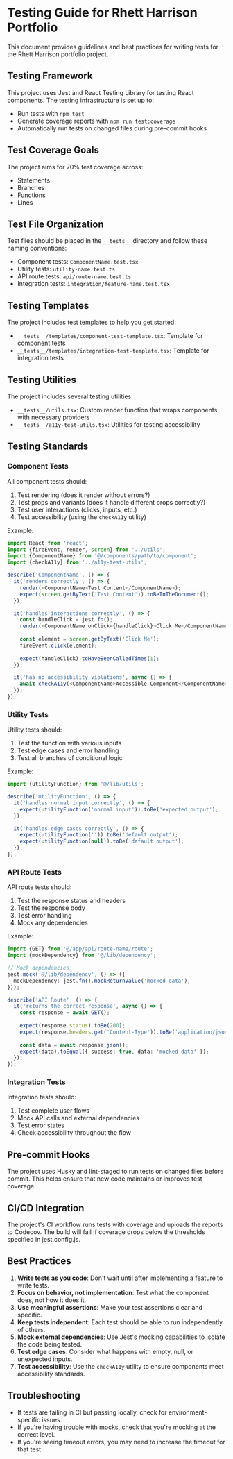 # Testing Guide for Rhett Harrison Portfolio

This document provides guidelines and best practices for writing tests for the Rhett Harrison portfolio project.

## Testing Framework

This project uses Jest and React Testing Library for testing React components. The testing infrastructure is set up to:

- Run tests with `npm test`
- Generate coverage reports with `npm run test:coverage`
- Automatically run tests on changed files during pre-commit hooks

## Test Coverage Goals

The project aims for 70% test coverage across:

- Statements
- Branches
- Functions
- Lines

## Test File Organization

Test files should be placed in the `__tests__` directory and follow these naming conventions:

- Component tests: `ComponentName.test.tsx`
- Utility tests: `utility-name.test.ts`
- API route tests: `api/route-name.test.ts`
- Integration tests: `integration/feature-name.test.tsx`

## Testing Templates

The project includes test templates to help you get started:

- `__tests__/templates/component-test-template.tsx`: Template for component tests
- `__tests__/templates/integration-test-template.tsx`: Template for integration tests

## Testing Utilities

The project includes several testing utilities:

- `__tests__/utils.tsx`: Custom render function that wraps components with necessary providers
- `__tests__/a11y-test-utils.tsx`: Utilities for testing accessibility

## Testing Standards

### Component Tests

All component tests should:

1. Test rendering (does it render without errors?)
2. Test props and variants (does it handle different props correctly?)
3. Test user interactions (clicks, inputs, etc.)
4. Test accessibility (using the `checkA11y` utility)

Example:

```typescript
import React from 'react';
import {fireEvent, render, screen} from '../utils';
import {ComponentName} from '@/components/path/to/component';
import {checkA11y} from '../a11y-test-utils';

describe('ComponentName', () => {
  it('renders correctly', () => {
    render(<ComponentName>Test Content</ComponentName>);
    expect(screen.getByText('Test Content')).toBeInTheDocument();
  });

  it('handles interactions correctly', () => {
    const handleClick = jest.fn();
    render(<ComponentName onClick={handleClick}>Click Me</ComponentName>);
    
    const element = screen.getByText('Click Me');
    fireEvent.click(element);
    
    expect(handleClick).toHaveBeenCalledTimes(1);
  });

  it('has no accessibility violations', async () => {
    await checkA11y(<ComponentName>Accessible Component</ComponentName>);
  });
});
```

### Utility Tests

Utility tests should:

1. Test the function with various inputs
2. Test edge cases and error handling
3. Test all branches of conditional logic

Example:

```typescript
import {utilityFunction} from '@/lib/utils';

describe('utilityFunction', () => {
  it('handles normal input correctly', () => {
    expect(utilityFunction('normal input')).toBe('expected output');
  });

  it('handles edge cases correctly', () => {
    expect(utilityFunction('')).toBe('default output');
    expect(utilityFunction(null)).toBe('default output');
  });
});
```

### API Route Tests

API route tests should:

1. Test the response status and headers
2. Test the response body
3. Test error handling
4. Mock any dependencies

Example:

```typescript
import {GET} from '@/app/api/route-name/route';
import {mockDependency} from '@/lib/dependency';

// Mock dependencies
jest.mock('@/lib/dependency', () => ({
  mockDependency: jest.fn().mockReturnValue('mocked data'),
}));

describe('API Route', () => {
  it('returns the correct response', async () => {
    const response = await GET();
    
    expect(response.status).toBe(200);
    expect(response.headers.get('Content-Type')).toBe('application/json');
    
    const data = await response.json();
    expect(data).toEqual({ success: true, data: 'mocked data' });
  });
});
```

### Integration Tests

Integration tests should:

1. Test complete user flows
2. Mock API calls and external dependencies
3. Test error states
4. Check accessibility throughout the flow

## Pre-commit Hooks

The project uses Husky and lint-staged to run tests on changed files before commit. This helps ensure that new code
maintains or improves test coverage.

## CI/CD Integration

The project's CI workflow runs tests with coverage and uploads the reports to Codecov. The build will fail if coverage
drops below the thresholds specified in jest.config.js.

## Best Practices

1. **Write tests as you code**: Don't wait until after implementing a feature to write tests.
2. **Focus on behavior, not implementation**: Test what the component does, not how it does it.
3. **Use meaningful assertions**: Make your test assertions clear and specific.
4. **Keep tests independent**: Each test should be able to run independently of others.
5. **Mock external dependencies**: Use Jest's mocking capabilities to isolate the code being tested.
6. **Test edge cases**: Consider what happens with empty, null, or unexpected inputs.
7. **Test accessibility**: Use the `checkA11y` utility to ensure components meet accessibility standards.

## Troubleshooting

- If tests are failing in CI but passing locally, check for environment-specific issues.
- If you're having trouble with mocks, check that you're mocking at the correct level.
- If you're seeing timeout errors, you may need to increase the timeout for that test.